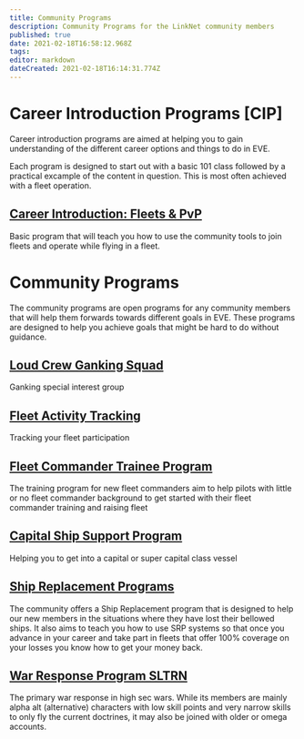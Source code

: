 ```yaml
---
title: Community Programs
description: Community Programs for the LinkNet community members
published: true
date: 2021-02-18T16:58:12.968Z
tags: 
editor: markdown
dateCreated: 2021-02-18T16:14:31.774Z
---
```


# Career Introduction Programs [CIP]
Career introduction programs are aimed at helping you to gain understanding of the different career options and things to do in EVE.

Each program is designed to start out with a basic 101 class followed by a practical excample of the content in question. This is most often achieved with a fleet operation.

## [Career Introduction: Fleets & PvP](/community-programs/mqp)
Basic program that will teach you how to use the community tools to join fleets and operate while flying in a fleet.

# Community Programs
The community programs are open programs for any community members that will help them forwards towards different goals in EVE. These programs are designed to help you achieve goals that might be hard to do without guidance.

## [Loud Crew Ganking Squad](/community-programs/loucr)
Ganking special interest group

## [Fleet Activity Tracking](/community-programs/fleet-activity-tracking)
Tracking your fleet participation

## [Fleet Commander Trainee Program](/community-programs/fleet-commander-trainee-program)
The training program for new fleet commanders aim to help pilots with little or no fleet commander background to get started with their fleet commander training and raising fleet

## [Capital Ship Support Program](/community-programs/capital-ship-support-program)
Helping you to get into a capital or super capital class vessel

## [Ship Replacement Programs](/community-programs/ship-replacement-program)
The community offers a Ship Replacement program that is designed to help our new members in the situations where they have lost their bellowed ships. It also aims to teach you how to use SRP systems so that once you advance in your career and take part in fleets that offer 100% coverage on your losses you know how to get your money back.

## [War Response Program SLTRN](/community-programs/war-response-program)
The primary war response in high sec wars. While its members are mainly alpha alt (alternative) characters with low skill points and very narrow skills to only fly the current doctrines, it may also be joined with older or omega accounts.